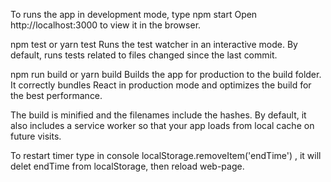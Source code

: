 To runs the app in development mode, type npm start
Open http://localhost:3000 to view it in the browser.

npm test or yarn test
Runs the test watcher in an interactive mode.
By default, runs tests related to files changed since the last commit.

npm run build or yarn build
Builds the app for production to the build folder.
It correctly bundles React in production mode and optimizes the build for the best performance.

The build is minified and the filenames include the hashes.
By default, it also includes a service worker so that your app loads from local cache on future visits.

To restart timer type in console localStorage.removeItem('endTime') , it will delet endTime from localStorage, then reload web-page.
